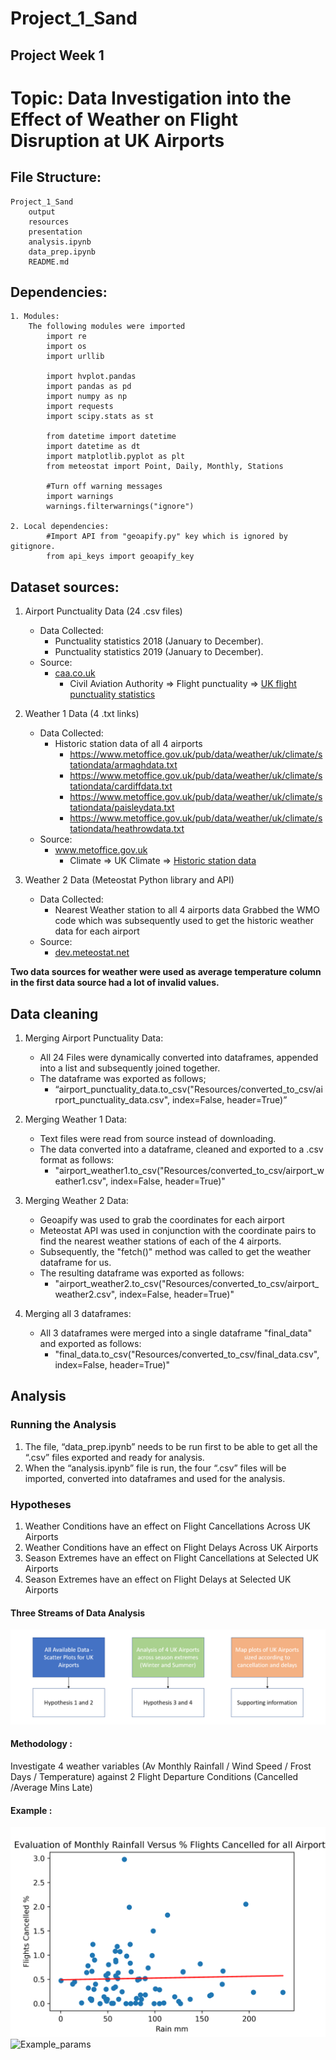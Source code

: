 # Project_1_Sand

## Project Week 1 


# Topic: Data Investigation into the Effect of Weather on Flight Disruption at UK Airports


## File Structure:
    Project_1_Sand
        output
        resources
        presentation
        analysis.ipynb
        data_prep.ipynb
        README.md

## Dependencies:
    1. Modules:
        The following modules were imported
            import re
            import os
            import urllib
    
            import hvplot.pandas
            import pandas as pd
            import numpy as np
            import requests
            import scipy.stats as st
    
            from datetime import datetime
            import datetime as dt
            import matplotlib.pyplot as plt
            from meteostat import Point, Daily, Monthly, Stations
    
            #Turn off warning messages
            import warnings
            warnings.filterwarnings("ignore")

    2. Local dependencies:
            #Import API from "geoapify.py" key which is ignored by gitignore.
            from api_keys import geoapify_key

## Dataset sources:
1. Airport Punctuality Data (24 .csv files)
    * Data Collected:
        * Punctuality statistics 2018 (January to December).
        * Punctuality statistics 2019 (January to December).
    * Source:
        * [caa.co.uk](https://www.caa.co.uk/)
            * Civil Aviation Authority => Flight punctuality => [UK flight punctuality statistics](https://www.caa.co.uk/data-and-analysis/uk-aviation-market/flight-punctuality/uk-flight-punctuality-statistics/)

2. Weather 1 Data (4 .txt links)
    * Data Collected:
        * Historic station data of all 4 airports
            * https://www.metoffice.gov.uk/pub/data/weather/uk/climate/stationdata/armaghdata.txt
            * https://www.metoffice.gov.uk/pub/data/weather/uk/climate/stationdata/cardiffdata.txt
            * https://www.metoffice.gov.uk/pub/data/weather/uk/climate/stationdata/paisleydata.txt
            * https://www.metoffice.gov.uk/pub/data/weather/uk/climate/stationdata/heathrowdata.txt
    * Source:
        * www.metoffice.gov.uk
            * Climate => UK Climate => [Historic station data](https://www.metoffice.gov.uk/research/climate/maps-and-data/historic-station-data)

3. Weather 2 Data (Meteostat Python library and API)
    * Data Collected:
        * Nearest Weather station to all 4 airports data
        Grabbed the WMO code which was subsequently used to get the historic weather data for each airport
    * Source:
        * [dev.meteostat.net](https://dev.meteostat.net/)

**Two data sources for weather were used as average temperature column in the first data source had a lot of invalid values.**

## Data cleaning
1. Merging Airport Punctuality Data:
    * All 24 Files were dynamically converted into dataframes, appended into a list and subsequently joined together.
    * The dataframe was exported as follows; 
        * “airport_punctuality_data.to_csv("Resources/converted_to_csv/airport_punctuality_data.csv", index=False, header=True)”

2. Merging Weather 1 Data:
    * Text files were read from source instead of downloading.
    * The data converted into a dataframe, cleaned and exported to a .csv format as follows:
        * "airport_weather1.to_csv("Resources/converted_to_csv/airport_weather1.csv", index=False, header=True)"

3. Merging Weather 2 Data:
    * Geoapify was used to grab the coordinates for each airport
    * Meteostat API was used in conjunction with the coordinate pairs to find the nearest weather stations of each of the 4 airports.
    * Subsequently, the "fetch()" method was called to get the weather dataframe for us.
    * The resulting dataframe was exported as follows:
        * "airport_weather2.to_csv("Resources/converted_to_csv/airport_weather2.csv", index=False, header=True)"

4. Merging all 3 dataframes:
    * All 3 dataframes were merged into a single dataframe "final_data" and exported as follows:
        * "final_data.to_csv("Resources/converted_to_csv/final_data.csv", index=False, header=True)"


## Analysis

### Running the Analysis
1. The file, “data_prep.ipynb” needs to be run first to be able to get all the “.csv” files exported and ready for analysis.
2. When the “analysis.ipynb” file is run, the four “.csv” files will be imported, converted into dataframes and used for the analysis.

### Hypotheses
1. Weather Conditions have an effect on Flight Cancellations Across UK Airports
2. Weather Conditions have an effect on Flight Delays Across UK Airports
3. Season Extremes have an effect on Flight Cancellations at Selected UK Airports
4. Season Extremes have an effect on Flight Delays at Selected UK Airports

#### Three Streams of Data Analysis
![3 Streams of Data Analysis](images/_3_streams_of_data_analysis.png)

#### Methodology : 
Investigate 4 weather variables
(Av Monthly Rainfall / Wind Speed / Frost Days / Temperature) against  2 Flight Departure Conditions (Cancelled /Average Mins Late)

#### Example : 
![Example1](output/cancldvrain.png)
![Example_params](output/cancldvrain_parameters.png)




